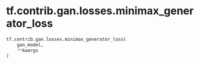 <div itemscope itemtype="http://developers.google.com/ReferenceObject">
<meta itemprop="name" content="tf.contrib.gan.losses.minimax_generator_loss" />
<meta itemprop="path" content="Stable" />
</div>

# tf.contrib.gan.losses.minimax_generator_loss

``` python
tf.contrib.gan.losses.minimax_generator_loss(
    gan_model,
    **kwargs
)
```

